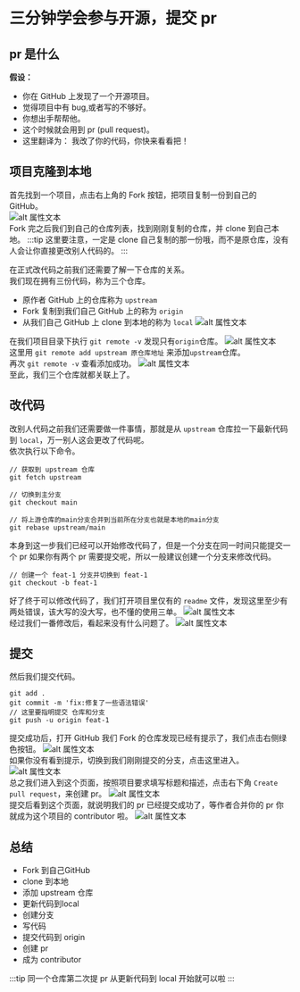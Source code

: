 # 三分钟学会参与开源，提交 pr
## pr 是什么
**假设：**
- 你在 GitHub 上发现了一个开源项目。
- 觉得项目中有 bug,或者写的不够好。
- 你想出手帮帮他。 
- 这个时候就会用到 pr (pull request)。
- 这里翻译为： 我改了你的代码，你快来看看把！

## 项目克隆到本地
首先找到一个项目，点击右上角的 Fork 按钮，把项目复制一份到自己的 GitHub。   
![alt 属性文本](./image/1.png)   
Fork 完之后我们到自己的仓库列表，找到刚刚复制的仓库，并 clone 到自己本地。
:::tip
这里要注意，一定是 clone 自己复制的那一份哦，而不是原仓库，没有人会让你直接更改别人代码的。
:::

在正式改代码之前我们还需要了解一下仓库的关系。   
我们现在拥有三份代码，称为三个仓库。
- 原作者 GitHub 上的仓库称为 `upstream`
- Fork 复制到我们自己 GitHub 上的称为 `origin`
- 从我们自己 GitHub 上 clone 到本地的称为 `local`
![alt 属性文本](./image/2.png)   

在我们项目目录下执行 `git remote -v` 发现只有`origin`仓库。
![alt 属性文本](./image/3.png)   
这里用 `git remote add upstream 原仓库地址` 来添加`upstream`仓库。    
再次 `git remote -v` 查看添加成功。
![alt 属性文本](./image/4.png)   
至此，我们三个仓库就都关联上了。


## 改代码
改别人代码之前我们还需要做一件事情，那就是从 `upstream` 仓库拉一下最新代码到 `local`，万一别人这会更改了代码呢。   
依次执行以下命令。
```
// 获取到 upstream 仓库
git fetch upstream 

// 切换到主分支
git checkout main 

// 将上游仓库的main分支合并到当前所在分支也就是本地的main分支
git rebase upstream/main 
```
本身到这一步我们已经可以开始修改代码了，但是一个分支在同一时间只能提交一个 pr 如果你有两个 pr 需要提交呢，所以一般建议创建一个分支来修改代码。
```
// 创建一个 feat-1 分支并切换到 feat-1 
git checkout -b feat-1 
```
好了终于可以修改代码了，我们打开项目里仅有的 `readme`  文件，发现这里至少有两处错误，该大写的没大写，也不懂的使用三单。
![alt 属性文本](./image/5.png)   
经过我们一番修改后，看起来没有什么问题了。
![alt 属性文本](./image/6.png)   

## 提交
然后我们提交代码。
```
git add .
git commit -m 'fix:修复了一些语法错误'
// 这里要指明提交 仓库和分支
git push -u origin feat-1
```
提交成功后，打开 GitHub 我们 Fork 的仓库发现已经有提示了，我们点击右侧绿色按钮。
![alt 属性文本](./image/7.png)   
如果你没有看到提示，切换到我们刚刚提交的分支，点击这里进入。
![alt 属性文本](./image/8.png)   
总之我们进入到这个页面，按照项目要求填写标题和描述，点击右下角 `Create pull request`，来创建 pr。
![alt 属性文本](./image/9.png)   
提交后看到这个页面，就说明我们的 pr 已经提交成功了，等作者合并你的 pr 你就成为这个项目的 contributor 啦。
![alt 属性文本](./image/10.png)   

## 总结
- Fork 到自己GitHub
- clone 到本地
- 添加 upstream 仓库
- 更新代码到local
- 创建分支
- 写代码
- 提交代码到 origin
- 创建 pr
- 成为 contributor

:::tip
同一个仓库第二次提 pr 从更新代码到 local 开始就可以啦
:::
